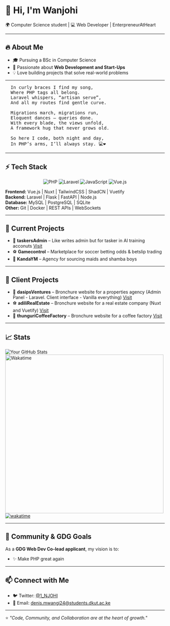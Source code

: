 # 👋 Hi, I'm Wanjohi  

🌍 Computer Science student | 💻 Web Developer | EnterpreneurAtHeart

---

## 🔥 About Me  
- 🎓 Pursuing a BSc in Computer Science  
- 🌱 Passionate about **Web Development and Start-Ups**  
- 💡 Love building projects that solve real-world problems

---

<pre>
  In curly braces I find my song,
  Where PHP tags all belong.
  Laravel whispers, “artisan serve”,
  And all my routes find gentle curve.

  Migrations march, migrations run,
  Eloquent dances — queries done.
  With every blade, the views unfold,
  A framework hug that never grows old.

  So here I code, both night and day,
  In PHP’s arms, I’ll always stay. 💻❤️
</pre>

---

## ⚡ Tech Stack  
<p align="center">
  <img src="https://img.shields.io/badge/PHP-777BB4?style=flat&logo=php&logoColor=white" alt="PHP">
  <img src="https://img.shields.io/badge/Laravel-FF2D20?style=flat&logo=laravel&logoColor=white" alt="Laravel">
  <img src="https://img.shields.io/badge/JavaScript-F7DF1E?style=flat&logo=javascript&logoColor=black" alt="JavaScript">
  <img src="https://img.shields.io/badge/Vue.js-4FC08D?style=flat&logo=vue.js&logoColor=white" alt="Vue.js">
</p>

**Frontend:** Vue.js | Nuxt | TailwindCSS | ShadCN | Vuetify  
**Backend:** Laravel | Flask | FastAPI | Node.js  
**Database:** MySQL | PostgreSQL | SQLite  
**Other:** Git | Docker | REST APIs | WebSockets  

---

## 🌟 Current Projects  
- 🛒 **taskersAdmin** – Like writes admin but for tasker in AI training acconuts [Visit](https://taskersadmin.com)
- ⚽ **Gamecontrol** – Marketplace for soccer betting odds & betslip trading  
- 🏥 **KandaYM** – Agency for sourcing maids and shamba boys

---

## 🌟 Client Projects  
- 🛒 **dasipsVentures** – Bronchure website for a properties agency (Admin Panel - Laravel. Client interface - Vanilla everything) [Visit](https://dasipsventures.com)
- ⚽ **adiliRealEstate** – Bronchure website for a real estate company (Nuxt and Vuetify) [Visit](https://adilirealestate.com)
- 🏥 **thunguriCoffeeFactory** – Bronchure website for a coffee factory [Visit](http://thunguricoffeefactory.co.ke)

---

## 📈 Stats

![Your GitHub Stats](https://github-readme-stats.vercel.app/api?username=dendroid3&show_icons=false&hide_title=true&count_private=true&theme=radical) <br>
<img src="https://wakatime.com/share/@Wanjohi_Mwangi/ffd07aff-a50e-4df2-92ea-ceab6c36d2f0.svg" alt="Wakatime" width="500" height="500"> <br>
[![wakatime](https://wakatime.com/badge/user/5555d3c7-1c5c-4ec7-aab7-858d203d30a5.svg)](https://wakatime.com/@5555d3c7-1c5c-4ec7-aab7-858d203d30a5) <br>

---
## 📢 Community & GDG Goals  
As a **GDG Web Dev Co-lead applicant**, my vision is to:  
- ✨ Make PHP great again

---

## 📫 Connect with Me  
- 🐦 Twitter: [@1_NJOHI](https://x.com/1_NJOHI)
- 📧 Email: [denis.mwangi24@students.dkut.ac.ke](mailto:denis.mwangi24@students.dkut.ac.ke) 

---

⭐️ *"Code, Community, and Collaboration are at the heart of growth."*
